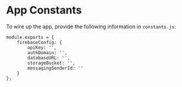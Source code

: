 # App Constants
To wire up the app, provide the following information in `constants.js`:

```
module.exports = {
    firebaseConfig: {
        apiKey: '',
        authDomain: '',
        databaseURL: '',
        storageBucket: '',
        messagingSenderId: ''
    }
};
```

